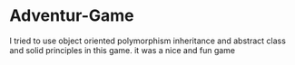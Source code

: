 # Adventur-Game
I tried to use object oriented polymorphism inheritance and abstract class and solid principles in this game. it was a nice and fun game
